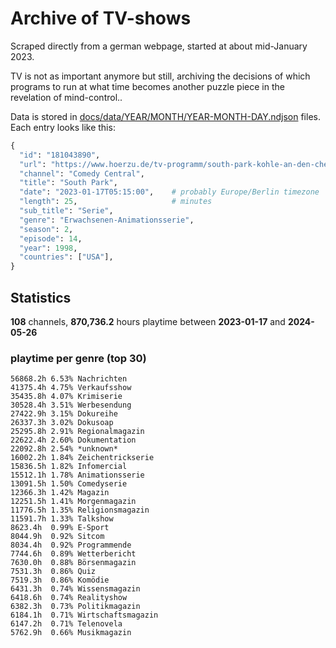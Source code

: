 # Archive of TV-shows

Scraped directly from a german webpage, started at about mid-January 2023.

TV is not as important anymore but still, archiving the decisions of which programs to run at what time
becomes another puzzle piece in the revelation of mind-control.. 

Data is stored in [docs/data/YEAR/MONTH/YEAR-MONTH-DAY.ndjson](docs/data/) files. 
Each entry looks like this:

```python
{
  "id": "181043890", 
  "url": "https://www.hoerzu.de/tv-programm/south-park-kohle-an-den-chefkoch/bid_181043890/", 
  "channel": "Comedy Central", 
  "title": "South Park", 
  "date": "2023-01-17T05:15:00",    # probably Europe/Berlin timezone 
  "length": 25,                     # minutes 
  "sub_title": "Serie", 
  "genre": "Erwachsenen-Animationsserie", 
  "season": 2, 
  "episode": 14, 
  "year": 1998, 
  "countries": ["USA"],
}
```

## Statistics

**108** channels, **870,736.2** hours playtime between **2023-01-17** and **2024-05-26**


### playtime per genre (top 30)

    56868.2h 6.53% Nachrichten
    41375.4h 4.75% Verkaufsshow
    35435.8h 4.07% Krimiserie
    30528.4h 3.51% Werbesendung
    27422.9h 3.15% Dokureihe
    26337.3h 3.02% Dokusoap
    25295.8h 2.91% Regionalmagazin
    22622.4h 2.60% Dokumentation
    22092.8h 2.54% *unknown*
    16002.2h 1.84% Zeichentrickserie
    15836.5h 1.82% Infomercial
    15512.1h 1.78% Animationsserie
    13091.5h 1.50% Comedyserie
    12366.3h 1.42% Magazin
    12251.5h 1.41% Morgenmagazin
    11776.5h 1.35% Religionsmagazin
    11591.7h 1.33% Talkshow
    8623.4h  0.99% E-Sport
    8044.9h  0.92% Sitcom
    8034.4h  0.92% Programmende
    7744.6h  0.89% Wetterbericht
    7630.0h  0.88% Börsenmagazin
    7531.3h  0.86% Quiz
    7519.3h  0.86% Komödie
    6431.3h  0.74% Wissensmagazin
    6418.6h  0.74% Realityshow
    6382.3h  0.73% Politikmagazin
    6184.1h  0.71% Wirtschaftsmagazin
    6147.2h  0.71% Telenovela
    5762.9h  0.66% Musikmagazin
